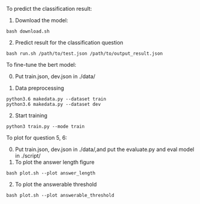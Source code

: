 To predict the classification result:

1. Download the model:
```
bash download.sh
```

2. Predict result for the classification question
```
bash run.sh /path/to/test.json /path/to/output_result.json
```

To fine-tune the bert model:

0. Put train.json, dev.json in ./data/ 

1. Data preprocessing
```
python3.6 makedata.py --dataset train
python3.6 makedata.py --dataset dev
```
2. Start training
```
python3 train.py --mode train
```


To plot for question 5, 6:

0. Put train.json, dev.json in ./data/,and put the evaluate.py and eval model in ./script/
1. To plot the answer length figure
```
bash plot.sh --plot answer_length
```
2. To plot the answerable threshold
```
bash plot.sh --plot answerable_threshold
```

